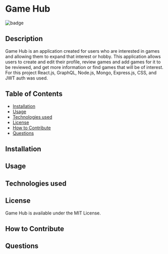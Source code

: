 # Game Hub

![badge](https://img.shields.io/badge/MIT-License-blue.svg)

## Description

Game Hub is an application created for users who are interested in games and allowing them to expand that interest or hobby. This application allows users to create and edit their profile, review games and add games for it to be reviewed, and get more information or find games that will be of interest. For this project React.js, GraphQL, Node.js, Mongo, Express.js, CSS, and JWT auth was used.

## Table of Contents 

- [Installation](#installation)
- [Usage](#usage)
- [Technologies used](#technologies-used)
- [License](#license)
- [How to Contribute](#how-to-contribute)
- [Questions](#questions)

## Installation



## Usage



##  Technologies used



## License

Game Hub is available under the MIT License.

## How to Contribute



## Questions